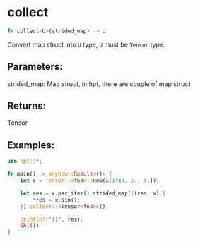 # collect
```rust
fn collect<U>(strided_map) -> U
```

Convert map struct into `U` type, `U` must be `Tensor` type.

## Parameters:

strided_map: Map struct, in hpt, there are couple of map struct

## Returns:

Tensor

## Examples:
```rust
use hpt::*;

fn main() -> anyhow::Result<()> {
    let x = Tensor::<f64>::new(&[1f64, 2., 3.]);

    let res = x.par_iter().strided_map(|(res, x)|{
        *res = x.sin();
    }).collect::<Tensor<f64>>();

    println!("{}", res);
    Ok(())
}
```